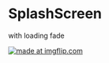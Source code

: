 # SplashScreen
with loading fade

<a href="https://imgflip.com/gif/54jj70"><img src="https://i.imgflip.com/54jj70.gif" title="made at imgflip.com"/></a>
